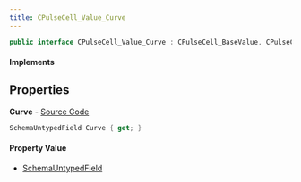 ```yaml
---
title: CPulseCell_Value_Curve
---
```


```csharp
public interface CPulseCell_Value_Curve : CPulseCell_BaseValue, CPulseCell_Base, ISchemaClass<CPulseCell_Base>, ISchemaClass<CPulseCell_BaseValue>, ISchemaClass<CPulseCell_Value_Curve>, ISchemaField, ISchemaClass, INativeHandle
```

#### Implements

## Properties

**Curve** - [Source Code](https://github.com/swiftly-solution/swiftlys2/blob/master/managed/src/SwiftlyS2.Generated/Schemas/Interfaces/CPulseCell_Value_Curve.cs#L17)

```csharp
SchemaUntypedField Curve { get; }
```

#### Property Value

- [SchemaUntypedField](/docs/api/shared/schemas/schemauntypedfield)


